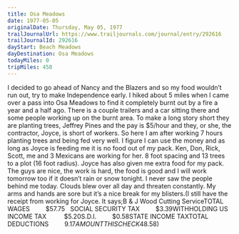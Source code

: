 ```yaml
---
title: Osa Meadows
date: 1977-05-05
originalDate: Thursday, May 05, 1977
trailJournalUrl: https://www.trailjournals.com/journal/entry/292616
trailJournalId: 292616
dayStart: Beach Meadows
dayDestination: Osa Meadows
todayMiles: 0
tripMiles: 458
---
```

I decided to go ahead of Nancy and the Blazers and so my food wouldn’t run out, try to make Independence early. I hiked about 5 miles when I came over a pass into Osa Meadows to find it completely burnt out by a fire a year and a half ago. There is a couple trailers and a car sitting there and some people working up on the burnt area. To make a long story short they are planting trees, Jeffrey Pines and the pay is $5/hour and they, or she, the contractor, Joyce, is short of workers. So here I am after working 7 hours planting trees and being fed very well. I figure I can use the money and as long as Joyce is feeding me it is no food out of my pack. Ken, Don, Rick, Scott, me and 3 Mexicans are working for her. 8 foot spacing and 13 trees to a plot (16 foot radius). Joyce has also given me extra food for my pack. The guys are nice, the work is hard, the food is good and I will work tomorrow too if it doesn’t rain or snow tonight. I never saw the people behind me today. Clouds blew over all day and threaten constantly. My arms and hands are sore but it’s a nice break for my blisters.(I still have the receipt from working for Joyce. It says;B & J Wood Cutting ServiceTOTAL WAGES         $57.75   SOCIAL SECURITY TAX         $3.39WITHHOLDING US INCOME TAX          $5.20S.D.I.         $0.58STATE INCOME TAXTOTAL DEDUCTIONS         $9.17AMOUNT THIS CHECK        $48.58)
